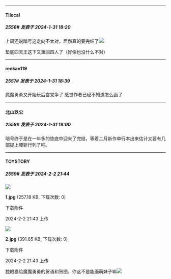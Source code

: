 
*****

####  Tilocal  
##### 2556#       发表于 2024-1-31 18:20

上周还说暗号这走向不太对，居然真的要完结了<img src="https://static.saraba1st.com/image/smiley/face2017/112.png" referrerpolicy="no-referrer">

垫底四天王这下又重回四人了（好像也没什么不对）


*****

####  renkan119  
##### 2557#       发表于 2024-1-31 18:39

魔魔勇勇又开始玩后宫党争了 感觉作者已经不知道怎么画了


*****

####  北山玖公  
##### 2558#       发表于 2024-1-31 19:00

暗号终于是在一年多的垫底中迎来了完结，等着二月新作单行本出来估计又要有几部提上腰斩行列了吧。


*****

####  TOYSTORY  
##### 2559#       发表于 2024-2-2 21:44

<img src="https://img.saraba1st.com/forum/202402/02/214355q8iwd8o28oo80878.jpg" referrerpolicy="no-referrer">

<strong>1.jpg</strong> (257.18 KB, 下载次数: 0)

下载附件

2024-2-2 21:43 上传

<img src="https://img.saraba1st.com/forum/202402/02/214341os0z1strrseeehvc.jpg" referrerpolicy="no-referrer">

<strong>2.jpg</strong> (391.65 KB, 下载次数: 0)

下载附件

2024-2-2 21:43 上传

独眼猫给魔魔勇勇的贺语和贺图，你这不是能画萌妹子嘛<img src="https://static.saraba1st.com/image/smiley/face2017/049.png" referrerpolicy="no-referrer">

